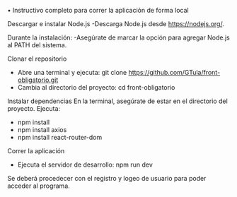 • Instructivo completo para correr la aplicación de forma local

Descargar e instalar Node.js
-Descarga Node.js desde https://nodejs.org/.

Durante la instalación:
-Asegúrate de marcar la opción para agregar Node.js al PATH del sistema.

Clonar el repositorio
- Abre una terminal y ejecuta:
git clone https://github.com/GTula/front-obligatorio.git
- Cambia al directorio del proyecto:
cd front-obligatorio

Instalar dependencias
En la terminal, asegúrate de estar en el directorio del proyecto. Ejecuta:
- npm install
- npm install axios
- npm install react-router-dom

Correr la aplicación
- Ejecuta el servidor de desarrollo:
npm run dev

Se deberá procedecer con el registro y logeo de usuario para poder acceder al programa.

